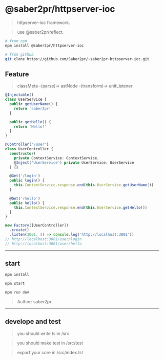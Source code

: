 # @saber2pr/httpserver-ioc

> httpserver-ioc framework.

> use @saber2pr/reflect.

```bash
# from npm
npm install @saber2pr/httpserver-ioc

# from github
git clone https://github.com/Saber2pr/-saber2pr-httpserver-ioc.git
```

## Feature

> classMeta -(parse)-> astNode -(transform)-> unitListener

```ts
@Injectable()
class UserService {
  public getUserName() {
    return 'saber2pr!'
  }

  public getHello() {
    return 'Hello!'
  }
}

@Controller('/user')
class UserController {
  constructor(
    private ContextService: ContextService,
    @Inject('UserService') private UserService: UserService
  ) {}

  @Get('/login')
  public login() {
    this.ContextService.response.end(this.UserService.getUserName())
  }

  @Get('/hello')
  public hello() {
    this.ContextService.response.end(this.UserService.getHello())
  }
}

new Factory([UserController])
  .create()
  .listen(3001, () => console.log('http://localhost:3001'))
// http://localhost:3001/user/login
// http://localhost:3001/user/hello
```

---

## start

```bash
npm install
```

```bash
npm start

npm run dev

```

> Author: saber2pr

---

## develope and test

> you should write ts in /src

> you should make test in /src/test

> export your core in /src/index.ts!
